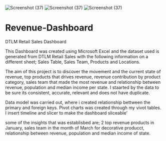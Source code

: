 ![Screenshot (37)](https://user-images.githubusercontent.com/72547309/212027386-3f325e87-7ff9-4590-84be-a06847add92b.png)
![Screenshot (37)](https://user-images.githubusercontent.com/72547309/212028049-0bfb6629-74da-4481-8b0f-8796a016f2c3.png)
![Screenshot (37)](https://user-images.githubusercontent.com/72547309/212035376-c00771bd-768f-44c0-9673-6cf9fff1dee4.png)
# Revenue-Dashboard
DTLM Retail Sales Dashboard

This Dashboard was created using Microsoft Excel and the dataset used is generated from DTLM Retail Sales with the following information on a different sheet; 
Sales Table, Sales Team, Products and Locations.

The aim of this project is to discover the movement and the current state of revenue, top products that drives revenue, revenue contribution by product category, sales team that made the most revenue and relationship between revenue, population and median income per state. I staarted by the data to be sure its consistent, accurate, relevant and does not have duplicate.

Data model was carried out, where i created relationship bettween the primary and foreign keys. Pivot charts was created through my vivot tables. I insert timeline and slicer to make the dashboard sliceable'

some of the insights that was establisbed are; 2 top revenue products in January, sales team in the month of March for decorative producct, relationship between revenue, population and median income of state.

